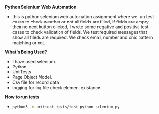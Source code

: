 **Python Selenium Web Automation**
- this is python selenium web automation assignment where we run test cases to check
weather or not all fields are filled, if fields are empty then no next button clicked, I wrote some negative and positive test cases to check validation of fields. We test required messages that show all fileds are required. We check email, number and cnic pattern matching or not.

**What's Being Used?**

- I have used selenium.
- Python
- UnitTests
- Page Object Model.
- Csv file for record data
- logging for log file check element existance

**How to run tests**

- ```bash
  python3 -m unittest tests/test_python_selenium.py
  ```
